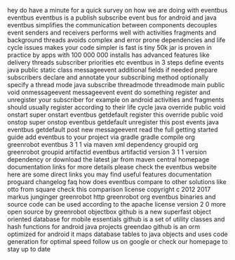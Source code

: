 hey do have a minute for a quick survey on how we are doing with eventbus eventbus eventbus is a publish subscribe event bus for android and java eventbus simplifies the communication between components decouples event senders and receivers performs well with activities fragments and background threads avoids complex and error prone dependencies and life cycle issues makes your code simpler is fast is tiny 50k jar is proven in practice by apps with 100 000 000 installs has advanced features like delivery threads subscriber priorities etc eventbus in 3 steps define events java public static class messageevent additional fields if needed prepare subscribers declare and annotate your subscribing method optionally specify a thread mode java subscribe threadmode threadmode main public void onmessageevent messageevent event do something register and unregister your subscriber for example on android activities and fragments should usually register according to their life cycle java override public void onstart super onstart eventbus getdefault register this override public void onstop super onstop eventbus getdefault unregister this post events java eventbus getdefault post new messageevent read the full getting started guide add eventbus to your project via gradle gradle compile org greenrobot eventbus 3 1 1 via maven xml dependency groupid org greenrobot groupid artifactid eventbus artifactid version 3 1 1 version dependency or download the latest jar from maven central homepage documentation links for more details please check the eventbus website here are some direct links you may find useful features documentation proguard changelog faq how does eventbus compare to other solutions like otto from square check this comparison license copyright c 2012 2017 markus junginger greenrobot http greenrobot org eventbus binaries and source code can be used according to the apache license version 2 0 more open source by greenrobot objectbox github is a new superfast object oriented database for mobile essentials github is a set of utility classes and hash functions for android java projects greendao github is an orm optimized for android it maps database tables to java objects and uses code generation for optimal speed follow us on google or check our homepage to stay up to date